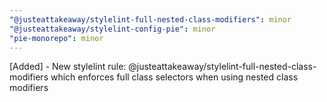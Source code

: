 ```yaml
---
"@justeattakeaway/stylelint-full-nested-class-modifiers": minor
"@justeattakeaway/stylelint-config-pie": minor
"pie-monorepo": minor
---
```


[Added] - New stylelint rule: @justeattakeaway/stylelint-full-nested-class-modifiers which enforces full class selectors when using nested class modifiers
